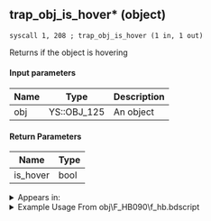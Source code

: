 ## trap_obj_is_hover* (object)

`syscall 1, 208 ; trap_obj_is_hover (1 in, 1 out)`

Returns if the object is hovering

#### Input parameters
| Name | Type | Description
|------|------|------------
| obj   | YS::OBJ_125   | An object


#### Return Parameters
| Name | Type
|------|-----
| is_hover   | bool   


<details>
	<summary>Appears in:</summary>
| filename | Entity (obj)
|----------|-------------
| obj\F_HB090\f_hb.bdscript       | ((F) CoR’s whirlwind (jumpable) (HB))          
| obj\F_MU070\f_mu.bdscript       | ((F) Wind ride (Reaction Command) (MU))          
| obj\F_MU070_BOSS\f_mu.bdscript       | ((F) Wind ride (Reaction Command) (BOSS) (MU))          

</details>

<details>
	<summary>Example Usage From obj\F_HB090\f_hb.bdscript</summary>
```
L442:
 pushFromFSp 0
 syscall 1, 208 ; trap_obj_is_hover (1 in, 1 out)
 jz L454
 pushFromFSp 0
 syscall 1, 74 ; trap_obj_idle (1 in, 0 out)
 jmp L454
```
</details>

